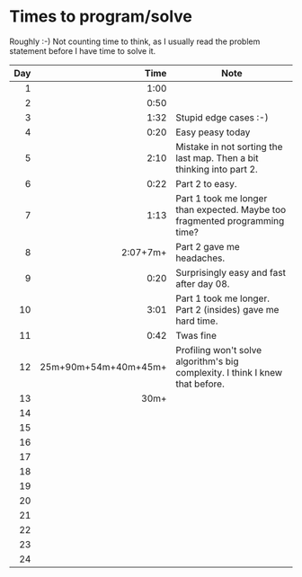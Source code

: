 # Times to program/solve

Roughly :-) Not counting time to think, as I usually read the problem statement before I have time to solve it.

| Day  	 |                 Time  	 | Note 	                                                                         |
|---------:	|------------------------:|--------------------------------------------------------------------------------|
|   1  	 |                 1:00  	 | 	                                                                              |
|   2  	 |                 0:50  	 | 	                                                                              |
|   3  	 |                 1:32  	 | Stupid edge cases :-) 	                                                        |
|   4  	 |                 0:20  	 | Easy peasy today	                                                              |
|   5  	 |                 2:10  	 | 	Mistake in not sorting the last map. Then a bit thinking into part 2.         |
|   6  	 |                 0:22  	 | 	Part 2 to easy.                                                               |
|   7  	 |                 1:13  	 | 	Part 1 took me longer than expected. Maybe too fragmented programming time?   |
|   8  	 |         2:07+7m+      	 | 	Part 2 gave me headaches.                                                     |
|   9  	 |                 0:20  	 | 	Surprisingly easy and fast after day 08.                                      |
|  10  	 |                 3:01  	 | 	Part 1 took me longer. Part 2 (insides) gave me hard time.                    |
|  11  	 |                 0:42  	 | 	Twas fine                                                                     |
|  12  	 | 25m+90m+54m+40m+45m+  	 | 	Profiling won't solve algorithm's big complexity. I think I knew that before. |
|  13  	 |                 30m+  	 | 	                                                                              |
|  14  	 |                       	 | 	                                                                              |
|  15  	 |                       	 | 	                                                                              |
|  16  	 |                       	 | 	                                                                              |
|  17  	 |                       	 | 	                                                                              |
|  18  	 |                       	 | 	                                                                              |
|  19  	 |                       	 | 	                                                                              |
|  20  	 |                       	 | 	                                                                              |
|  21  	 |                       	 | 	                                                                              |
|  22  	 |                       	 | 	                                                                              |
|  23  	 |                       	 | 	                                                                              |
|  24  	 |                       	 | 	                                                                              |




